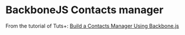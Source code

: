 BackboneJS Contacts manager
===========================

From the tutorial of Tuts+: [Build a Contacts Manager Using Backbone.js](http://code.tutsplus.com/tutorials/build-a-contacts-manager-using-backbonejs-part-1--net-24277)
